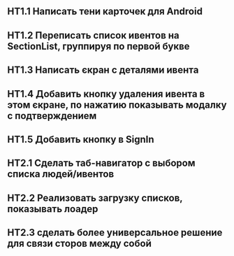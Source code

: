 ## HT1.1 Написать тени карточек для Android
## HT1.2 Переписать список ивентов на SectionList, группируя по первой букве
## HT1.3 Написать єкран с деталями ивента
## HT1.4 Добавить кнопку удаления ивента в этом єкране, по нажатию показывать модалку с подтверждением
## HT1.5 Добавить кнопку в SignIn

## HT2.1 Сделать таб-навигатор с выбором списка людей/ивентов
## HT2.2 Реализовать загрузку списков, показывать лоадер
## HT2.3 сделать более универсальное решение для связи сторов между собой